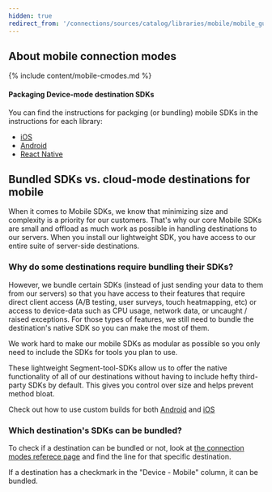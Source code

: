 ```yaml
---
hidden: true
redirect_from: '/connections/sources/catalog/libraries/mobile/mobile_guide'
---
```


## About mobile connection modes

{% include content/mobile-cmodes.md %}


#### Packaging Device-mode destination SDKs

You can find the instructions for packging (or bundling) mobile SDKs in the instructions for each library:
- [iOS](/docs/connections/sources/catalog/libraries/mobile/ios/#packaging-device-mode-destination-sdks)
- [Android](/docs/connections/sources/catalog/libraries/mobile/android/#packaging-device-mode-destination-sdks)
- [React Native](/docs/connections/sources/catalog/libraries/mobile/react-native/#packaging-destinations-using-device-mode)

## Bundled SDKs vs. cloud-mode destinations for mobile

When it comes to Mobile SDKs, we know that minimizing size and complexity is a priority for our customers. That's why our core Mobile SDKs are small and offload as much work as possible in handling destinations to our servers. When you install our lightweight SDK, you have access to our entire suite of server-side destinations.

### Why do some destinations require bundling their SDKs?

However, we bundle certain SDKs (instead of just sending your data to them from our servers) so that you have access to their features that require direct client access (A/B testing, user surveys, touch heatmapping, etc) or access to device-data such as CPU usage, network data, or uncaught / raised exceptions. For those types of features, we still need to bundle the destination's native SDK so you can make the most of them.

We work hard to make our mobile SDKs as modular as possible so you only need to include the SDKs for tools you plan to use.

These lightweight Segment-tool-SDKs allow us to offer the native functionality of all of our destinations without having to include hefty third-party SDKs by default. This gives you control over size and helps prevent method bloat. 

Check out how to use custom builds for both [Android](/docs/connections/sources/catalog/libraries/mobile/android/quickstart/) and [iOS](/docs/connections/sources/catalog/libraries/mobile/ios/quickstart/)

### Which destination's SDKs can be bundled?

To check if a destination can be bundled or not, look at [the connection modes referece page](/docs/connections/destinations/cmodes-compare/) and find the line for that specific destination. 

If a destination has a checkmark in the "Device - Mobile" column, it can be bundled.
